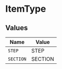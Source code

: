 # ItemType


## Values

| Name      | Value     |
| --------- | --------- |
| `STEP`    | STEP      |
| `SECTION` | SECTION   |